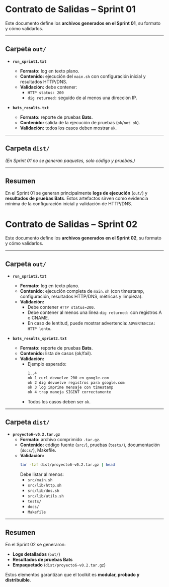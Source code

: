 # Contrato de Salidas – Sprint 01

Este documento define los **archivos generados en el Sprint 01**, su formato y cómo validarlos.

---

## Carpeta `out/`
- **`run_sprint1.txt`**
  - **Formato:** log en texto plano.
  - **Contenido:** ejecución del `main.sh` con configuración inicial y resultados HTTP/DNS.
  - **Validación:** debe contener:
    - `HTTP status: 200`
    - `dig returned:` seguido de al menos una dirección IP.

- **`bats_results.txt`**
  - **Formato:** reporte de pruebas **Bats**.
  - **Contenido:** salida de la ejecución de pruebas (`ok`/`not ok`).
  - **Validación:** todos los casos deben mostrar `ok`.

---

## Carpeta `dist/`
*(En Sprint 01 no se generan paquetes, solo código y pruebas.)*

---

## Resumen
En el Sprint 01 se generan principalmente **logs de ejecución** (`out/`) y **resultados de pruebas Bats**.
Estos artefactos sirven como evidencia mínima de la configuración inicial y validación de HTTP/DNS.


# Contrato de Salidas – Sprint 02

Este documento define los **archivos generados en el Sprint 02**, su formato y cómo validarlos.

---

## Carpeta `out/`
- **`run_sprint2.txt`**
  - **Formato:** log en texto plano.
  - **Contenido:** ejecución completa de `main.sh` (con timestamp, configuración, resultados HTTP/DNS, métricas y limpieza).
  - **Validación:**
    - Debe contener `HTTP status=200`.
    - Debe contener al menos una línea `dig returned:` con registros A o CNAME.
    - En caso de lentitud, puede mostrar advertencia: `ADVERTENCIA: HTTP lento`.

- **`bats_results_sprint2.txt`**
  - **Formato:** reporte de pruebas **Bats**.
  - **Contenido:** lista de casos (ok/fail).
  - **Validación:** 
    - Ejemplo esperado:
      ```bash
      1..4
      ok 1 curl devuelve 200 en google.com
      ok 2 dig devuelve registros para google.com
      ok 3 log imprime mensaje con timestamp
      ok 4 trap maneja SIGINT correctamente
      ```
    - Todos los casos deben ser `ok`.

---

## Carpeta `dist/`
- **`proyecto6-v0.2.tar.gz`**
  - **Formato:** archivo comprimido `.tar.gz`.
  - **Contenido:** código fuente (`src/`), pruebas (`tests/`), documentación (`docs/`), Makefile.
  - **Validación:**
    ```bash
    tar -tzf dist/proyecto6-v0.2.tar.gz | head
    ```
    Debe listar al menos:
    - `src/main.sh`
    - `src/lib/http.sh`
    - `src/lib/dns.sh`
    - `src/lib/utils.sh`
    - `tests/`
    - `docs/`
    - `Makefile`
---

## Resumen
En el Sprint 02 se generaron:  
- **Logs detallados** (`out/`)  
- **Resultados de pruebas Bats**  
- **Empaquetado** (`dist/proyecto6-v0.2.tar.gz`)  
 
Estos elementos garantizan que el toolkit es **modular, probado y distribuible**.

